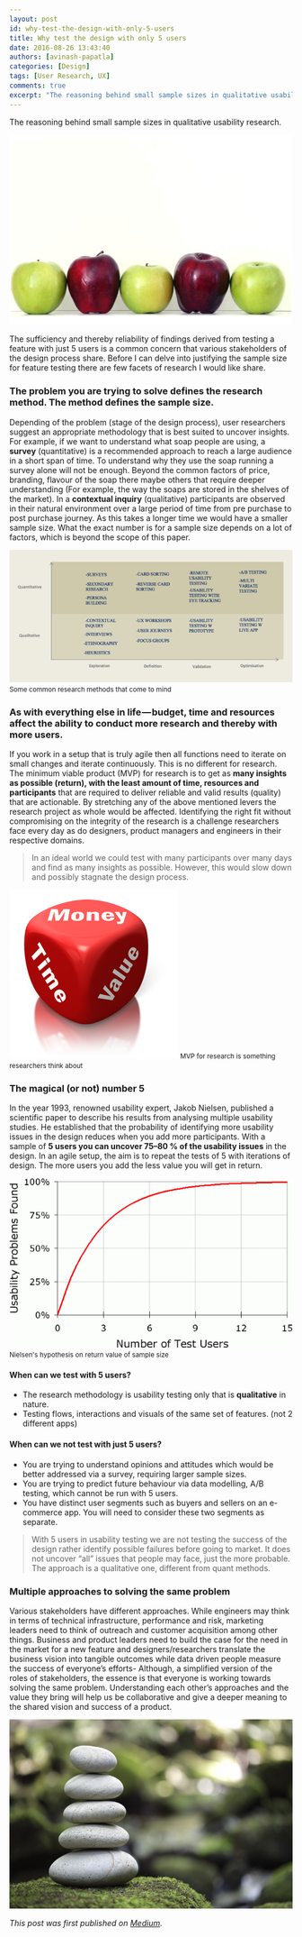 ```yaml
---
layout: post
id: why-test-the-design-with-only-5-users
title: Why test the design with only 5 users
date: 2016-08-26 13:43:40
authors: [avinash-papatla]
categories: [Design]
tags: [User Research, UX]
comments: true
excerpt: "The reasoning behind small sample sizes in qualitative usability research."
---
```


The reasoning behind small sample sizes in qualitative usability research.

![Apples](/img/why-test-design/apples.jpg)

The sufficiency and thereby reliability of findings derived from testing a feature with just 5 users is a common concern that various stakeholders of the design process share. Before I can delve into justifying the sample size for feature testing there are few facets of research I would like share.

### The problem you are trying to solve defines the research method. The method defines the sample size.

Depending of the problem (stage of the design process), user researchers suggest an appropriate methodology that is best suited to uncover insights. For example, if we want to understand what soap people are using, a **survey** (quantitative) is a recommended approach to reach a large audience in a short span of time. To understand why they use the soap running a survey alone will not be enough. Beyond the common factors of price, branding, flavour of the soap there maybe others that require deeper understanding (For example, the way the soaps are stored in the shelves of the market). In a **contextual inquiry** (qualitative) participants are observed in their natural environment over a large period of time from pre purchase to post purchase journey. As this takes a longer time we would have a smaller sample size. What the exact number is for a sample size depends on a lot of factors, which is beyond the scope of this paper.

<div class="post-image-section">
  <img alt="Common Research Methods" src="/img/why-test-design/common-research-methods.png">
  <small class="post-image-caption">Some common research methods that come to mind</small>
</div>


### As with everything else in life — budget, time and resources affect the ability to conduct more research and thereby with more users.

If you work in a setup that is truly agile then all functions need to iterate on small changes and iterate continuously. This is no different for research. The minimum viable product (MVP) for research is to get as **many insights as possible (return), with the least amount of time, resources and participants** that are required to deliver reliable and valid results (quality) that are actionable. By stretching any of the above mentioned levers the research project as whole would be affected. Identifying the right fit without compromising on the integrity of the research is a challenge researchers face every day as do designers, product managers and engineers in their respective domains.

> In an ideal world we could test with many participants over many days and find as many insights as possible. However, this would slow down and possibly stagnate the design process.

<div class="post-image-section">
  <img alt="Money Time Value Dice" src="/img/why-test-design/dice.png">
  <small class="post-image-caption">MVP for research is something researchers think about</small>
</div>

### The magical (or not) number 5

In the year 1993, renowned usability expert, Jakob Nielsen, published a scientific paper to describe his results from analysing multiple usability studies. He established that the probability of identifying more usability issues in the design reduces when you add more participants. With a sample of **5 users you can uncover 75–80 % of the usability issues** in the design. In an agile setup, the aim is to repeat the tests of 5 with iterations of design. The more users you add the less value you will get in return.

<div class="post-image-section">
  <img alt="Number of Users" src="/img/why-test-design/number-of-users.gif">
  <small class="post-image-caption">Nielsen's hypothesis on return value of sample size</small>
</div>

#### When can we test with 5 users?

- The research methodology is usability testing only that is **qualitative** in nature.
- Testing flows, interactions and visuals of the same set of features. (not 2 different apps)

#### When can we not test with just 5 users?

- You are trying to understand opinions and attitudes which would be better addressed via a survey, requiring larger sample sizes.
- You are trying to predict future behaviour via data modelling, A/B testing, which cannot be run with 5 users.
- You have distinct user segments such as buyers and sellers on an e-commerce app. You will need to consider these two segments as separate.

> With 5 users in usability testing we are not testing the success of the design rather identify possible failures before going to market. It does not uncover “all” issues that people may face, just the more probable. The approach is a qualitative one, different from quant methods.

### Multiple approaches to solving the same problem

Various stakeholders have different approaches. While engineers may think in terms of technical infrastructure, performance and risk, marketing leaders need to think of outreach and customer acquisition among other things. Business and product leaders need to build the case for the need in the market for a new feature and designers/researchers translate the business vision into tangible outcomes while data driven people measure the success of everyone’s efforts- Although, a simplified version of the roles of stakeholders, the essence is that everyone is working towards solving the same problem. Understanding each other’s approaches and the value they bring will help us be collaborative and give a deeper meaning to the shared vision and success of a product.

![Stones](/img/why-test-design/stones.jpg)

*This post was first published on [Medium](https://medium.com/@apops1/why-test-the-design-with-only-5-users-493a4c63ecf6).*
